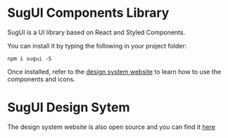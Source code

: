 # SugUI Components Library

SugUI is a UI library based on React and Styled Components.

You can install it by typing the following in your project folder:

`npm i sugui -S`

Once installed, refer to the [design system website](https://gazpachu.github.io/sugui-design-system) to learn how to use the components and icons.

# SugUI Design Sytem 

The design system website is also open source and you can find it [here](https://github.com/gazpachu/sugui-design-system)

